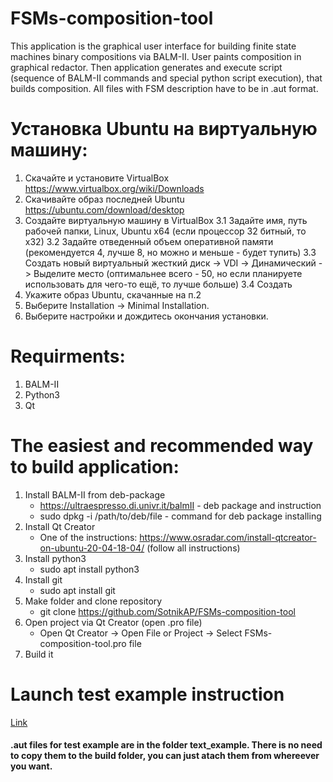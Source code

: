 # FSMs-composition-tool
This application is the graphical user interface for building finite state machines binary compositions via BALM-II.
User paints composition in graphical redactor. Then application generates and execute script (sequence of BALM-II commands and special python script execution), that builds composition.
All files with FSM description have to be in .aut format.

# Установка Ubuntu на виртуальную машину:
1. Скачайте и установите VirtualBox
   https://www.virtualbox.org/wiki/Downloads
2. Скачивайте образ последней Ubuntu
   https://ubuntu.com/download/desktop
3. Создайте виртуальную машину в VirtualBox
   3.1 Задайте имя, путь рабочей папки, Linux, Ubuntu x64 (если процессор 32 битный, то x32)
   3.2 Задайте отведенный объем оперативной памяти (рекомендуется 4, лучше 8, но можно и меньше - будет тупить)
   3.3 Создать новый виртуальный жесткий диск -> VDI -> Динамический -> Выделите место (оптимальнее всего - 50, но если планируете использовать для чего-то ещё, то лучше больше)
   3.4 Создать
4. Укажите образ Ubuntu, скачанные на п.2
5. Выберите Installation -> Minimal Installation.
6. Выберите настройки и дождитесь окончания установки.
   
# Requirments:
1. BALM-II
2. Python3
3. Qt

# The easiest and recommended way to build application:
1. Install BALM-II from deb-package
   - https://ultraespresso.di.univr.it/balmII - deb package and instruction
   - sudo dpkg -i /path/to/deb/file - command for deb package installing
2. Install Qt Creator 
   - One of the instructions: https://www.osradar.com/install-qtcreator-on-ubuntu-20-04-18-04/ (follow all instructions)
3. Install python3 
   - sudo apt install python3
4. Install git
   - sudo apt install git
5. Make folder and clone repository
   - git clone https://github.com/SotnikAP/FSMs-composition-tool
6. Open project via Qt Creator (open .pro file)
   - Open Qt Creator -> Open File or Project -> Select FSMs-composition-tool.pro file
7. Build it

# Launch test example instruction
[Link](https://github.com/SotnikAP/FSMs-composition-tool/blob/master/doc/%D0%A3%D0%BF%D1%80%D0%B0%D0%B2%D0%BB%D0%B5%D0%BD%D0%B8%D0%B5%20%D0%B3%D1%80%D0%B0%D1%84%D0%B8%D1%87%D0%B5%D1%81%D0%BA%D0%B8%D0%BC%20%D1%80%D0%B5%D0%B4%D0%B0%D0%BA%D1%82%D0%BE%D1%80%D0%BE%D0%BC%20%D0%B8%20%D0%B7%D0%B0%D0%BF%D1%83%D1%81%D0%BA%20%D1%82%D0%B5%D1%81%D1%82%D0%BE%D0%B2%D0%BE%D0%B3%D0%BE%20%D0%BF%D1%80%D0%B8%D0%BC%D0%B5%D1%80%D0%B0.pdf)

#### .aut files for test example are in the folder text_example. There is no need to copy them to the build folder, you can just atach them from whereever you want.

